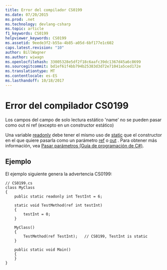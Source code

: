 ```yaml
---
title: Error del compilador CS0199
ms.date: 07/20/2015
ms.prod: .net
ms.technology: devlang-csharp
ms.topic: article
f1_keywords: CS0199
helpviewer_keywords: CS0199
ms.assetid: 9eede3f2-b55a-4b85-a05d-6bf177e1c602
caps.latest.revision: "10"
author: BillWagner
ms.author: wiwagn
ms.openlocfilehash: 33005328e5df2f18c6aafc39dc1367d45a6c8699
ms.sourcegitcommit: bd1ef61f4bb794b25383d3d72e71041a5ced172e
ms.translationtype: MT
ms.contentlocale: es-ES
ms.lasthandoff: 10/18/2017
---
```

# <a name="compiler-error-cs0199"></a>Error del compilador CS0199
Los campos del campo de solo lectura estático 'name' no se pueden pasar como out ni ref (excepto en un constructor estático)  
  
 Una variable [readonly](../../csharp/language-reference/keywords/readonly.md) debe tener el mismo uso de [static](../../csharp/language-reference/keywords/static.md) que el constructor en el que quiere pasarla como un parámetro [ref](../../csharp/language-reference/keywords/ref.md) o [out](../../csharp/language-reference/keywords/out.md) . Para obtener más información, vea [Pasar parámetros (Guía de programación de C#)](../../csharp/programming-guide/classes-and-structs/passing-parameters.md).  
  
## <a name="example"></a>Ejemplo  
 El ejemplo siguiente genera la advertencia CS0199:  
  
```  
// CS0199.cs  
class MyClass  
{  
    public static readonly int TestInt = 6;  
  
    static void TestMethod(ref int testInt)  
    {  
        testInt = 0;  
    }  
  
    MyClass()  
    {  
        TestMethod(ref TestInt);   // CS0199, TestInt is static  
    }  
  
    public static void Main()  
    {  
    }  
}  
```
